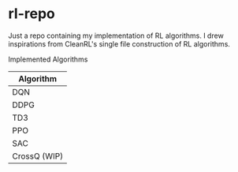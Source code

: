 # rl-repo
Just a repo containing my implementation of RL algorithms. I drew inspirations from CleanRL's single file construction of RL algorithms. 

Implemented Algorithms

| Algorithm |
| ---  |
| DQN  |
| DDPG |
| TD3  |
| PPO  |
| SAC  |
| CrossQ (WIP) |